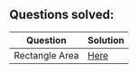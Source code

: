 ## Questions solved:

| Question | Solution |
| -------- | -------- | 
| Rectangle Area | [Here]() | 
